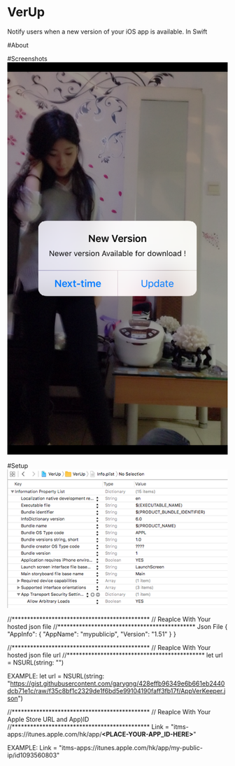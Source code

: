 # VerUp
Notify users when a new version of your iOS app is available. In Swift 

#About

#Screenshots
![alt tag](https://raw.githubusercontent.com/garygng/VerUp/master/VerUp/Simulator%20Screen%20Shot%20Apr%209%2C%202016%2C%2006.15.34.png)

#Setup
![alt tag](https://raw.githubusercontent.com/garygng/VerUp/master/VerUp/Screen%20Shot%202016-04-09%20at%2005.52.21.png)

//*********************************************
// Reaplce With Your hosted json file <EXAMPLE>
//*********************************************
Json File
{
  "AppInfo": {
        "AppName": "mypublicip",
        "Version": "1.51"
    }
}

//*********************************************
// Reaplce With Your hosted json file url
//*********************************************
let url = NSURL(string: "**<PLACE-YOUR-HOSTED-JSON-FILE-HERE>**")

EXAMPLE:
let url = NSURL(string: "https://gist.githubusercontent.com/garygng/428effb96349e6b661eb2440dcb71e1c/raw/f35c8bf1c2329de1f6bd5e99104190faff3fb17f/AppVerKeeper.json")


//*********************************************
// Reaplce With Your Apple Store URL and App)ID
//*********************************************
Link = "itms-apps://itunes.apple.com/hk/app/**<PLACE-YOUR-APP_ID-HERE>**"

EXAMPLE:
Link = "itms-apps://itunes.apple.com/hk/app/my-public-ip/id1093560803"
